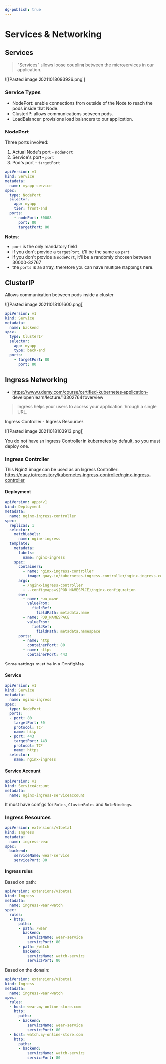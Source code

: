 ```yaml
---
dg-publish: true
---
```

# Services & Networking

## Services

> "Services" allows loose coupling between the microservices in our application.

![[Pasted image 20211018093926.png]]


### Service Types

- NodePort: enable connections from outside of the Node to reach the pods inside that Node.
- ClusterIP: allows communications between pods.
- LoadBalancer: provisions load balancers to our application.


### NodePort

Three ports involved:

1. Actual Node's port - `nodePort`
2. Service's port - `port`
3. Pod's port - `targetPort`

```yaml
apiVersion: v1
kind: Service
metadata:
  name: myapp-service
spec:
  type: NodePort
  selector:
    app: myapp
    tier: front-end
  ports:
    - nodePort: 30008
      port: 80
      targetPort: 80
```

**Notes**:

- `port` is the only mandatory field
- if you don't provide a `targetPort`, it'll be the same as `port`
- if you don't provide a `nodePort`, it'll be a randomly choosen between 30000-32767.
- the `ports` is an array, therefore you can have multiple mappings here.


## ClusterIP

Allows communication between pods inside a cluster

![[Pasted image 20211018101600.png]]

```yaml
apiVersion: v1
kind: Service
metadata:
  name: backend
spec:
  type: ClusterIP
  selector:
    app: myapp
    type: back-end
  ports:
    - targetPort: 80
      port: 80
```


## Ingress Networking

- <https://www.udemy.com/course/certified-kubernetes-application-developer/learn/lecture/13302764#overview>

> Ingress helps your users to access your application through a single URL.

Ingress Controller - Ingress Resources

![[Pasted image 20211018103913.png]]

You do not have an Ingress Controller in kubernetes by default, so you must deploy one.

### Ingress Controller

This NginX image can be used as an Ingress Controller: <https://quay.io/repository/kubernetes-ingress-controller/nginx-ingress-controller>

#### Deployment

```yaml
apiVersion: apps/v1
kind: Deployment
metadata: 
  name: nginx-ingress-controller
spec:
  replicas: 1
  selector:
    matchLabels:
      name: nginx-ingress
  template:
    metadata:
      labels:
        name: nginx-ingress
    spec:
      containers:
        - name: nginx-ingress-controller
          image: quay.io/kubernetes-ingress-controller/nginx-ingress-controller:0.21.0
      args:
        - /nginx-ingress-controller
        - --configmaps=$(POD_NAMESPACE)/nginx-configuration
      env:
        - name: POD_NAME
          valueFrom:
            fieldRef:
              fieldPath: metadata.name
        - name: POD_NAMESPACE
          valueFrom:
            fieldRef:
              fieldPath: metadata.namespace
      ports:
        - name: http
          containerPort: 80
        - name: https
          containerPort: 443
```

Some settings must be in a ConfigMap


#### Service

```yaml
apiVersion: v1
kind: Service
metadata:
  name: nginx-ingress
spec:
  type: NodePort
  ports:
  - port: 80
    targetPort: 80
    protocol: TCP
    name: http
  - port: 443
    targetPort: 443
    protocol: TCP
    name: https
  selector:
    name: nginx-ingress
```


#### Service Account

```yaml
apiVersion: v1
kind: ServiceAccount
metadata:
  name: nginx-ingress-serviceaccount
```

It must have configs for `Roles`, `ClusterRoles` and `RoleBindings`.


### Ingress Resources


```yaml
apiVersion: extensions/v1beta1
kind: Ingress
metadata:
  name: ingress-wear
spec:
  backend:
    serviceName: wear-service
    servicePort: 80
```

#### Ingress rules

Based on path:
```yaml
apiVersion: extensions/v1beta1
kind: Ingress
metadata:
  name: ingress-wear-watch
spec:
  rules:
  - http:
      paths:
      - path: /wear
        backend:
          serviceName: wear-service
          servicePort: 80
      - path: /watch
        backend:
          serviceName: watch-service
          servicePort: 80
```

Based on the domain:
```yaml
apiVersion: extensions/v1beta1
kind: Ingress
metadata:
  name: ingress-wear-watch
spec:
  rules:
  - host: wear.my-online-store.com
    http:
      paths:
      - backend:
          serviceName: wear-service
          servicePort: 80
  - host: watch.my-online-store.com
    http:
      paths:
      - backend:
          serviceName: watch-service
          servicePort: 80
```

